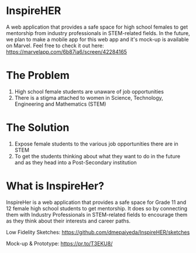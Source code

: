 # InspireHER
A web application that provides a safe space for high school females to get mentorship from industry professionals in STEM-related fields. 
In the future, we plan to make a mobile app for this web app and it's mock-up is available on Marvel.
Feel free to check it out here: https://marvelapp.com/6b87ia6/screen/42284165 

# The Problem
1. High school female students are unaware of job opportunities 
2. There is a stigma attached to women in Science, Technology, Engineering and Mathematics (STEM)

# The Solution
1. Expose female students to the various job opportunities there are in STEM
2. To get the students thinking about what they want to do in the future and as they head into a Post-Secondary institution  

# What is InspireHer?
InspireHer is a web application that provides a safe space for Grade 11 and 12 female high school students to get mentorship. It does so by connecting them with Industry Professionals in STEM-related fields to encourage them as they think about their interests and career paths. 

Low Fidelity Sketches: https://github.com/dmepaiyeda/InspireHER/sketches <br>

Mock-up & Prototype: https://pr.to/T3EKU8/


